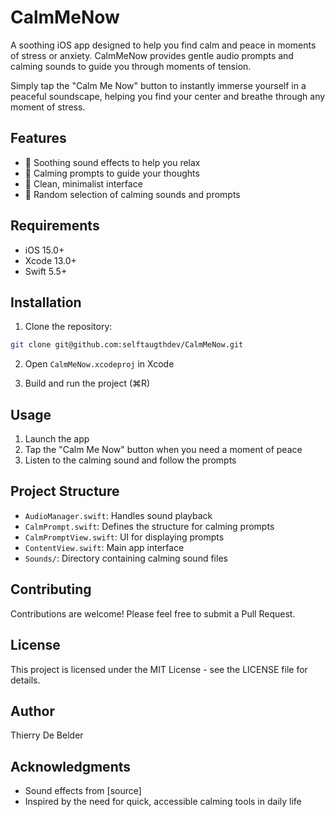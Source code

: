 # CalmMeNow

A soothing iOS app designed to help you find calm and peace in moments of stress or anxiety. CalmMeNow provides gentle audio prompts and calming sounds to guide you through moments of tension.

Simply tap the "Calm Me Now" button to instantly immerse yourself in a peaceful soundscape, helping you find your center and breathe through any moment of stress.

## Features

- 🎵 Soothing sound effects to help you relax
- 💭 Calming prompts to guide your thoughts
- 🎨 Clean, minimalist interface
- 🔄 Random selection of calming sounds and prompts

## Requirements

- iOS 15.0+
- Xcode 13.0+
- Swift 5.5+

## Installation

1. Clone the repository:

```bash
git clone git@github.com:selftaugthdev/CalmMeNow.git
```

2. Open `CalmMeNow.xcodeproj` in Xcode

3. Build and run the project (⌘R)

## Usage

1. Launch the app
2. Tap the "Calm Me Now" button when you need a moment of peace
3. Listen to the calming sound and follow the prompts

## Project Structure

- `AudioManager.swift`: Handles sound playback
- `CalmPrompt.swift`: Defines the structure for calming prompts
- `CalmPromptView.swift`: UI for displaying prompts
- `ContentView.swift`: Main app interface
- `Sounds/`: Directory containing calming sound files

## Contributing

Contributions are welcome! Please feel free to submit a Pull Request.

## License

This project is licensed under the MIT License - see the LICENSE file for details.

## Author

Thierry De Belder

## Acknowledgments

- Sound effects from [source]
- Inspired by the need for quick, accessible calming tools in daily life
